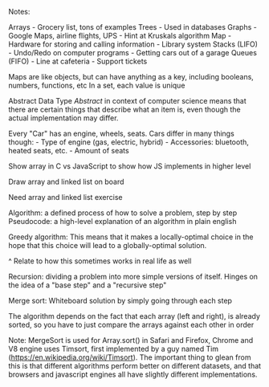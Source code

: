 Notes:

Arrays
    - Grocery list, tons of examples
Trees
    - Used in databases
Graphs
    - Google Maps, airline flights, UPS
        - Hint at Kruskals algorithm
Map
    - Hardware for storing and calling information
    - Library system
Stacks (LIFO)
    - Undo/Redo on computer programs
    - Getting cars out of a garage
Queues (FIFO)
    - Line at cafeteria
    - Support tickets

Maps are like objects, but can have anything as a key, including booleans, numbers, functions, etc
In a set, each value is unique

Abstract Data Type
*Abstract* in context of computer science means that there are certain things that describe what an item is, even though the actual implementation may differ.

Every "Car" has an engine, wheels, seats. Cars differ in many things though:
    -   Type of engine (gas, electric, hybrid)
    -   Accessories: bluetooth, heated seats, etc.
    -   Amount of seats

Show array in C vs JavaScript to show how JS implements in higher level

Draw array and linked list on board

Need array and linked list exercise

Algorithm: a defined process of how to solve a problem, step by step
Pseudocode: a high-level explanation of an algorithm in plain english

Greedy algorithm: This means that it makes a locally-optimal choice in the hope that this choice will lead to a globally-optimal solution.

^ Relate to how this sometimes works in real life as well

Recursion: dividing a problem into more simple versions of itself. Hinges on the idea of a "base step" and a "recursive step"

Merge sort:
Whiteboard solution by simply going through each step

The algorithm depends on the fact that each array (left and right), is already sorted, so you have to just compare the arrays against each other in order

Note: MergeSort is used for Array.sort() in Safari and Firefox, Chrome and V8 engine uses Timsort, first implemented by a guy named Tim (https://en.wikipedia.org/wiki/Timsort). The important thing to glean from this is that different algorithms perform better on different datasets, and that browsers and javascript engines all have slightly different implementations.




